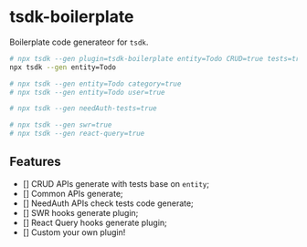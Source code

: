 # tsdk-boilerplate

Boilerplate code generateor for `tsdk`.

```bash
# npx tsdk --gen plugin=tsdk-boilerplate entity=Todo CRUD=true tests=true category=false user=false
npx tsdk --gen entity=Todo

# npx tsdk --gen entity=Todo category=true
# npx tsdk --gen entity=Todo user=true

# npx tsdk --gen needAuth-tests=true

# npx tsdk --gen swr=true
# npx tsdk --gen react-query=true

```

## Features

- [] CRUD APIs generate with tests base on `entity`;
- [] Common APIs generate;
- [] NeedAuth APIs check tests code generate;
- [] SWR hooks generate plugin;
- [] React Query hooks generate plugin;
- [] Custom your own plugin!
